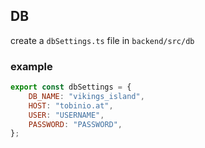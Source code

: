 ## DB

create a `dbSettings.ts` file in `backend/src/db`

### example

``` js
export const dbSettings = {
    DB_NAME: "vikings_island",
    HOST: "tobinio.at",
    USER: "USERNAME",
    PASSWORD: "PASSWORD",
};
```